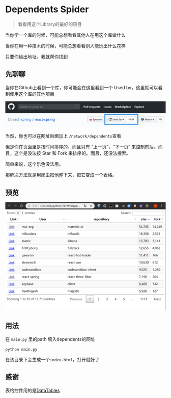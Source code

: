 # Dependents Spider

> 看看用这个Library的最好的项目

当你学一个库的时候，可能总想看看其他人在用这个库做什么

当你在用一种技术的时候，可能总想看看别人能玩出什么花样

只要你给出地址，我就帮你找到



## 先聊聊

当你在Github上看到一个库，你可能会在这里看到一个 Used by，这里就可以看到使用这个库的其他项目

![1582360119429](img/1.png)

当然，你也可以在网址后面加上 ```/network/dependents```查看

但是你在页面里是按时间排序的，而且只有 “上一页”，“下一页” 来控制前后。而且，这个是没法按 Star 和 Fork 来排序的。而且，还没法搜索。

简单来说，这个乐色没法用。

那解决方法就是用爬虫把他整下来，把它变成一个表格。

## 预览

![1582361854949](img/2.png)

## 用法

在 ```main.py``` 里的path 填入dependents的网址

```
python main.py
```

在该目录下会生成一个```index.html```，打开就好了



## 感谢

表格控件用的是[DataTables](https://datatables.net/)